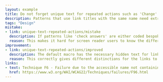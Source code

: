 ```yaml
---
layout: example
title: Do not forget unique text for repeated actions such as 'Change'
description: Patterns that use link titles with the same name need extra attention.
tags: "Design"
mistake:
- link: unique-text-repeated-actions/mistake
  description: If patterns like 'check answers' are either coded bespoke (rather than using the GOV.UK Frontend macros) or not checked with screen readers, it may miss content needed for screen readers.
  reason: This makes it hard for screen reader users to know the difference between links, and also breaks WCAG standards.
improvement:
- link: unique-text-repeated-actions/improved
  description: The default macro has the necessary hidden text for links that are otherwise shown with the same text.
  reason: This correctly gives different distinctions for the links to screen reader users.
links:
- text: Technique F6 - Failure due to the accessible name not containing the visible label text (WCAG 2.2)
  href: https://www.w3.org/WAI/WCAG22/Techniques/failures/F96.html
---
```

